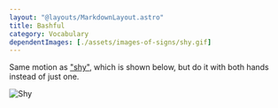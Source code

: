 ```yaml
---
layout: "@layouts/MarkdownLayout.astro"
title: Bashful
category: Vocabulary
dependentImages: [./assets/images-of-signs/shy.gif]
---
```


Same motion as ["shy"](./shy), which is shown below,
but do it with both hands instead of just one.

![Shy](@signs/shy.gif)
